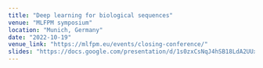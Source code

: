 ```yaml
---
title: "Deep learning for biological sequences"
venue: "MLFPM symposium"
location: "Munich, Germany"
date: "2022-10-19"
venue_link: "https://mlfpm.eu/events/closing-conference/"
slides: "https://docs.google.com/presentation/d/1s0zxCsNqJ4hSB18LdA2UUx1IDUhwGXVszrTnJcFPSaQ/edit?usp=sharing"
---
```

